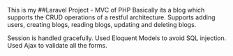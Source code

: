 This is my ##Laravel Project - MVC of PHP
Basically its a blog which supports the CRUD operations of a restful architecture.
Supports adding users, creating blogs, reading blogs, updating and deleting blogs.

Session is handled gracefully.
Used Eloquent Models to avoid SQL injection.
Used Ajax to validate all the forms.
